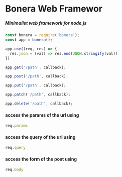 # Bonera Web Framewor

##### Minimalist web framework for node.js

```javascript
const bonera = require('bonera');
const app = bonera();

app.use((req, res) => {
  res.json = (val) => res.end(JSON.stringify(val))
})

app.get('/path', callback);

app.post('/path', callback);

app.put('/path', callback);

app.patch('/path', callback);

app.delete('/path', callback);


```

#### access the params of the url using 

```javascript
req.params
```


#### access the query of the url using 

```javascript
req.query
```


#### access the form of the post using 

```javascript
req.body
```